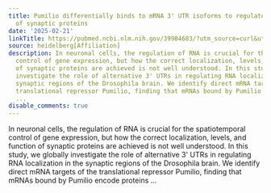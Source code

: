 ```yaml
---
title: Pumilio differentially binds to mRNA 3' UTR isoforms to regulate localization
  of synaptic proteins
date: '2025-02-21'
linkTitle: https://pubmed.ncbi.nlm.nih.gov/39984683/?utm_source=curl&utm_medium=rss&utm_campaign=pubmed-2&utm_content=1FakS-2QOkCT8HsMOQP1bCRQ4YzyumYOmxmF0moLsQ3dFB1E9V&fc=20220326224207&ff=20250222170723&v=2.18.0.post9+e462414
source: heidelberg[Affiliation]
description: In neuronal cells, the regulation of RNA is crucial for the spatiotemporal
  control of gene expression, but how the correct localization, levels, and function
  of synaptic proteins are achieved is not well understood. In this study, we globally
  investigate the role of alternative 3' UTRs in regulating RNA localization in the
  synaptic regions of the Drosophila brain. We identify direct mRNA targets of the
  translational repressor Pumilio, finding that mRNAs bound by Pumilio encode proteins
  ...
disable_comments: true
---
```

In neuronal cells, the regulation of RNA is crucial for the spatiotemporal control of gene expression, but how the correct localization, levels, and function of synaptic proteins are achieved is not well understood. In this study, we globally investigate the role of alternative 3' UTRs in regulating RNA localization in the synaptic regions of the Drosophila brain. We identify direct mRNA targets of the translational repressor Pumilio, finding that mRNAs bound by Pumilio encode proteins ...